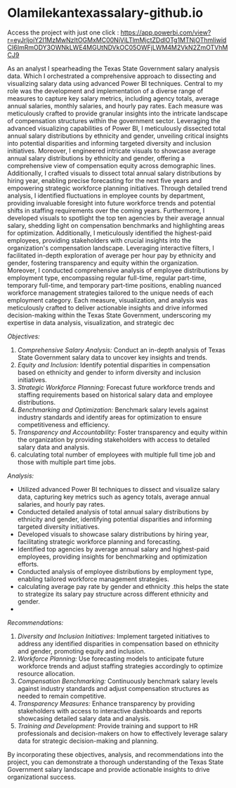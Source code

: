 # Olamilekantexassalary-github.io

Access the project with just one click : https://app.powerbi.com/view?r=eyJrIjoiY2I1MzMwNzItOGMxMC00NjViLTlmMjctZDdlOTg1MTNjOThmIiwidCI6ImRmODY3OWNkLWE4MGUtNDVkOC05OWFjLWM4M2VkN2ZmOTVhMCJ9

As an analyst I spearheading the Texas State Government salary analysis data. Which I orchestrated a comprehensive approach to dissecting and visualizing salary data using advanced Power BI techniques. Central to my role was the development and implementation of a diverse range of measures to capture key salary metrics, including agency totals, average annual salaries, monthly salaries, and hourly pay rates. Each measure was meticulously crafted to provide granular insights into the intricate landscape of compensation structures within the government sector. Leveraging the advanced visualizing capabilities of Power BI, I meticulously dissected total annual salary distributions by ethnicity and gender, unveiling critical insights into potential disparities and informing targeted diversity and inclusion initiatives. Moreover, I engineered intricate visuals to showcase average annual salary distributions by ethnicity and gender, offering a comprehensive view of compensation equity across demographic lines. Additionally, I crafted visuals to dissect total annual salary distributions by hiring year, enabling precise forecasting for the next five years and empowering strategic workforce planning initiatives. Through detailed trend analysis, I identified fluctuations in employee counts by department, providing invaluable foresight into future workforce trends and potential shifts in staffing requirements over the coming years. Furthermore, I developed visuals to spotlight the top ten agencies by their average annual salary, shedding light on compensation benchmarks and highlighting areas for optimization. Additionally, I meticulously identified the highest-paid employees, providing stakeholders with crucial insights into the organization's compensation landscape. Leveraging interactive filters, I facilitated in-depth exploration of average per hour pay by ethnicity and gender, fostering transparency and equity within the organization. Moreover, I conducted comprehensive analysis of employee distributions by employment type, encompassing regular full-time, regular part-time, temporary full-time, and temporary part-time positions, enabling nuanced workforce management strategies tailored to the unique needs of each employment category. Each measure, visualization, and analysis was meticulously crafted to deliver actionable insights and drive informed decision-making within the Texas State Government, underscoring my expertise in data analysis, visualization, and strategic dec

*Objectives:*
1. *Comprehensive Salary Analysis:* Conduct an in-depth analysis of Texas State Government salary data to uncover key insights and trends.
2. *Equity and Inclusion:* Identify potential disparities in compensation based on ethnicity and gender to inform diversity and inclusion initiatives.
3. *Strategic Workforce Planning:* Forecast future workforce trends and staffing requirements based on historical salary data and employee distributions.
4. *Benchmarking and Optimization:* Benchmark salary levels against industry standards and identify areas for optimization to ensure competitiveness and efficiency.
5. *Transparency and Accountability:* Foster transparency and equity within the organization by providing stakeholders with access to detailed salary data and analysis.
6. calculating total number of employees with multiple full time job and those with multiple part time jobs.

*Analysis:*
- Utilized advanced Power BI techniques to dissect and visualize salary data, capturing key metrics such as agency totals, average annual salaries, and hourly pay rates.
- Conducted detailed analysis of total annual salary distributions by ethnicity and gender, identifying potential disparities and informing targeted diversity initiatives.
- Developed visuals to showcase salary distributions by hiring year, facilitating strategic workforce planning and forecasting.
- Identified top agencies by average annual salary and highest-paid employees, providing insights for benchmarking and optimization efforts.
- Conducted analysis of employee distributions by employment type, enabling tailored workforce management strategies.
- calculating average pay rate by gender and ethnicity .this helps the state to strategize its salary pay structure across different ethnicity and gender.
- 
*Recommendations:*
1. *Diversity and Inclusion Initiatives:* Implement targeted initiatives to address any identified disparities in compensation based on ethnicity and gender, promoting equity and inclusion.
2. *Workforce Planning:* Use forecasting models to anticipate future workforce trends and adjust staffing strategies accordingly to optimize resource allocation.
3. *Compensation Benchmarking:* Continuously benchmark salary levels against industry standards and adjust compensation structures as needed to remain competitive.
4. *Transparency Measures:* Enhance transparency by providing stakeholders with access to interactive dashboards and reports showcasing detailed salary data and analysis.
5. *Training and Development:* Provide training and support to HR professionals and decision-makers on how to effectively leverage salary data for strategic decision-making and planning.

By incorporating these objectives, analysis, and recommendations into the project, you can demonstrate a thorough understanding of the Texas State Government salary landscape and provide actionable insights to drive organizational success.
